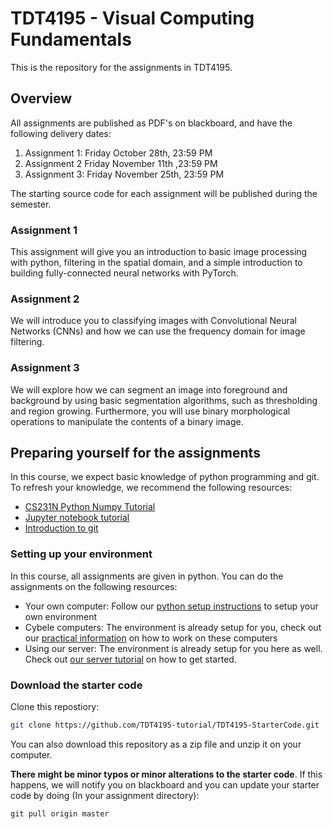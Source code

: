 # TDT4195 - Visual Computing Fundamentals

This is the repository for the assignments in TDT4195.


## Overview
All assignments are published as PDF's on blackboard, and have the following delivery dates:

1. Assignment 1: Friday October 28th, 23:59 PM
2. Assignment 2 Friday November 11th ,23:59 PM
3. Assignment 3: Friday November 25th, 23:59 PM

The starting source code for each assignment will be published during the semester.

### Assignment 1
This assignment will give you an introduction to basic image processing with python, filtering in the spatial domain, and a simple introduction to building fully-connected neural networks with PyTorch.

### Assignment 2
We will introduce you to classifying images with Convolutional Neural Networks (CNNs) and how we can use the frequency domain for image filtering.

### Assignment 3
We will explore how we can segment an image into foreground and background by using basic segmentation algorithms, such as thresholding and region growing.
Furthermore, you will use binary morphological operations to manipulate the contents of a binary image.


## Preparing yourself for the assignments
In this course, we expect basic knowledge of python programming and git. To refresh your knowledge, we recommend the following resources:

- [CS231N Python Numpy Tutorial](http://cs231n.github.io/python-numpy-tutorial/)
- [Jupyter notebook tutorial](http://cs231n.github.io/ipython-tutorial/)
- [Introduction to git](https://guides.github.com/introduction/git-handbook/)

### Setting up your environment
In this course, all assignments are given in python. You can do the assignments on the following resources:

- Your own computer: Follow our [python setup instructions](python_setup_instructions.md) to setup your own environment
- Cybele computers: The environment is already setup for you, check out our [practical information](working_on_cybele_computers.md) on how to work on these computers
- Using our server: The environment is already setup for you here as well. Check out [our server tutorial](cluster_tutorial/cluster_info.md) on how to get started.

### Download the starter code

Clone this repostiory:

```bash
git clone https://github.com/TDT4195-tutorial/TDT4195-StarterCode.git
```

You can also download this repository as a zip file and unzip it on your computer.


**There might be minor typos or minor alterations to the starter code**. If this happens, we will notify you on blackboard and you can update your starter code by doing (In your assignment directory):

```
git pull origin master
```
